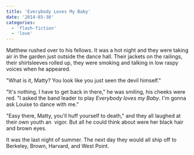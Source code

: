 ```yaml
---
title: 'Everybody Loves My Baby'
date: '2014-03-30'
categories:
  - 'flash-fiction'
  - 'love'
---
```


Matthew rushed over to his fellows. It was a hot night and they were taking air
in the garden just outside the dance hall. Their jackets on the railings, their
shirtsleeves rolled up, they were smoking and talking in low raspy voices when
he appeared.

<!-- truncate -->

"What is it, Matty? You look like you just seen the devil himself."

"It's nothing, I have to get back in there," he was smiling, his cheeks were
red. "I asked the band leader to play _Everybody loves my Baby_. I'm gonna ask
Louise to dance with me."

"Easy there, Matty, you'll huff yourself to death," and they all laughed at
their own youth an  vigor. But all he could think about were her black hair and
brown eyes.

It was the last night of summer. The next day they would all ship off to
Berkeley, Brown, Harvard, and West Point.
